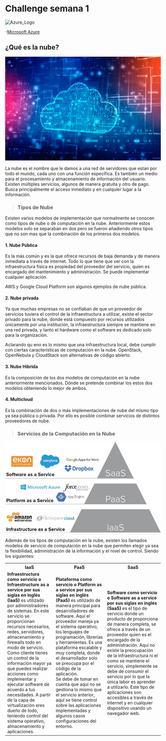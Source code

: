 # Challenge semana 1

![Azure_Logo](https://user-images.githubusercontent.com/83623695/117381668-3611c000-aea2-11eb-9f91-a6a6fbb89962.png)

-[Microsoft Azure](https://azure.microsoft.com/es-mx/overview/what-is-azure/?&ef_id=Cj0KCQjwp86EBhD7ARIsAFkgakh1Y5FeWz8VT8ndJxxvrp5fhm-FVXO7KxPm_4SvCwHoqB6zffl_1NwaAmnWEALw_wcB:G:s&OCID=AID2100073_SEM_Cj0KCQjwp86EBhD7ARIsAFkgakh1Y5FeWz8VT8ndJxxvrp5fhm-FVXO7KxPm_4SvCwHoqB6zffl_1NwaAmnWEALw_wcB:G:s&gclid=Cj0KCQjwp86EBhD7ARIsAFkgakh1Y5FeWz8VT8ndJxxvrp5fhm-FVXO7KxPm_4SvCwHoqB6zffl_1NwaAmnWEALw_wcB)


## ¿Qué es la nube?

![nube](/images/nube.jpg)

La nube es el nombre que le damos a una red de servidores que estan por todo el mundo, cada uno con una función específica. Es también un medio para el procesamiento y almacenamiento de información del usuario. Existen múltiples servicios, algunos de manera gratuita y otro de pago. Busca principalmente el acceso inmediato y en cualquier lugar a la información.

> ### Tipos de Nube

Existen varios modelos de implementación que normalmente se conocen como tipos de nube o de computación en la nube. Anteriormente estos modelos solo se separaban en dos pero se fueron añadiendo otros tipos que no son mas que la combinación de los primeros dos modelos.

#### 1. Nube Pública

Es la más común y es la que ofrece recursos de baja demanda y de manera inmediata a través de internet. Todo lo que tiene que ver con la infraestructura física es propiedad del proveedor del servicio, quien es encargado del mantenimiento y administración. Se puede implementar cualquier aplicación. 

AWS y Google Cloud Platform son algunos ejemplos de nube pública.

#### 2. Nube privada

Ya que muchas empresas no se confíaban de que un proveedor de servicios tuviera el control de la infraestructura a utilizar, existe el sector privado para la nube, donde está compuesto por recursos utilizados únicamente por una institución, la infraestructura siempre se mantiene en una red privada, y tanto el hardware como el software es dedicado solo para la organización.

Aclarando qu eno es lo mismo que una infraestructura local, debe cumplir con ciertas características de computación en la nube. OpenStack, OpenNebula y CloudStack son alternativas de código abierto.

#### 3. Nube Híbrida

Es la composición de los dos modelos de computación en la nube anteriormente mencionados. Dónde se pretende combinar los estos dos modelos obteniendo lo mejor de ambos. 

#### 4. Multicloud

Es la combinación de dos o más implementaciones de nube del mismo tipo ya sea pública o privada. Por ello es posible combinar servicios de distintos proveedores de nube.

> ### Servicios de la Computación en la Nube

![servicios_nube](/images/servicios_nube.jpg)

Además de los tipos de computación en la nube, existen los llamados modelos de servicio de computación en la nube que permiten elegir ya sea la flexibilidad, administración de la información y el nivel de control. Siendo los siguientes:

<table>
    <tr>
        <th><strong>IaaS</strong></th>
        <th><strong>PaaS</strong></th>
        <th><strong>SaaS</strong></th>
    </tr>
    <tr>
        <td> <strong>Infraestructura como servicio o Infraestructure as a service por sus siglas en inglés (IaaS)</strong> es utilizado por administradores de sistemas. En este servicio se proporcionan recursos necesarios, redes, servidores, almacenamiento y firewalls todo en modo de servicio. <br> Como cliente tienes un control de la información mayor ya que puedes realizar acciones como implementar y ejecutar software de acuerdo a tus necesidades. A partir de la capa de virtualización eres dueño de todo, teniendo control del sistema operativo, almacenamiento y aplicaciones.</td>
        <td> <strong>Plataforma como servicio o Platform as a service por sus siglas en inglés (PaaS)</strong> es utilizado de manera principal para desarrolladores de software. Aquí el proveedor maneja ya el sistema operativo, los lenguajes de programación, librerías y herramientas. Es una plataforma escalable y muy completa, donde el desarrollador solo se preocupa por el código de la aplicación. <br> Se debe de tomar en cuenta que aquí no se gestiona lo mismo que el servicio anterior, aquí se tiene control sobre las aplicaciones implementadas y algunos casos configuraciones del entorno.</td>
        <td><strong> Software como servicio o Software as a service por sus siglas en inglés (SaaS) </strong> es el tipo de servicio donde un producto de proporciona de manera completa, se ofrece a través de un proveedor quien es el encargado de la administración. Aquí no existe la preocupación de la infraestructura ni el como se mantiene el servicio, simplemente se debe de consumir el servicio por lo que la única labor es aprender a utilizarlo. Este tipo de aplicaciones son accesibles a través de internet y en cualquier dispositivo usando un navegador web. </td>
    </tr>
</table>